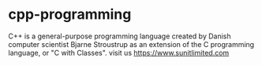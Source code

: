 # cpp-programming
C++ is a general-purpose programming language created by Danish computer scientist Bjarne Stroustrup as an extension of the C programming language, or "C with Classes".
visit us https://www.sunitlimited.com
